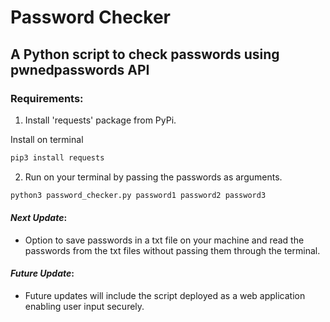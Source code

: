 # Password Checker

## A Python script to check passwords using pwnedpasswords API
### Requirements:
1. Install 'requests' package from PyPi.

Install on terminal
```bash
pip3 install requests
```

2. Run on your terminal by passing the passwords as arguments.
```bash
python3 password_checker.py password1 password2 password3
```

#### _Next Update_:
- Option to save passwords in a txt file on your machine and read the passwords from the txt files without passing them through the terminal.

#### _Future Update_:
- Future updates will include the script deployed as a web application enabling user input securely.
